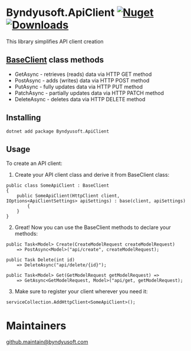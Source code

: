 # Byndyusoft.ApiClient [![Nuget](https://img.shields.io/nuget/v/Byndyusoft.ApiClient.svg)](https://www.nuget.org/packages/Byndyusoft.ApiClient/) [![Downloads](https://img.shields.io/nuget/dt/Byndyusoft.ApiClient.svg)](https://www.nuget.org/packages/Byndyusoft.ApiClient/)
This library simplifies API client creation  

## [BaseClient](https://github.com/Byndyusoft/Byndyusoft.ApiClient/blob/master/src/Byndyusoft.ApiClient/BaseClient.cs) class methods
* GetAsync - retrieves (reads) data via HTTP GET method
* PostAsync - adds (writes) data via HTTP POST method
* PutAsync -  fully updates data via HTTP PUT method
* PatchAsync -  partially updates data via HTTP PATCH method
* DeleteAsync - deletes data via HTTP DELETE method

## Installing
```
dotnet add package Byndyusoft.ApiClient
```

## Usage
To create an API client:
1. Create your API client class and derive it from BaseClient class:
```
public class SomeApiClient : BaseClient
{
	public SomeApiClient(HttpClient client, IOptions<ApiClientSettings> apiSettings) : base(client, apiSettings)
    	{
	}
}
```
2. Great! Now you can use the BaseClient methods to declare your methods:
```
public Task<Model> Create(CreateModelRequest createModelRequest)
	=> PostAsync<Model>("api/create", createModelRequest);
			
public Task Delete(int id) 
	=> DeleteAsync("api/delete/{id}");

public Task<Model> Get(GetModelRequest getModelRequest) =>
	=> GetAsync<GetModelRequest, Model>("api/get, getModelRequest);
```
3.  Make sure to register your client wherever you need it:
```
serviceCollection.AddHttpClient<SomeApiClient>();
```

# Maintainers
[github.maintain@byndyusoft.com](mailto:github.maintain@byndyusoft.com)
